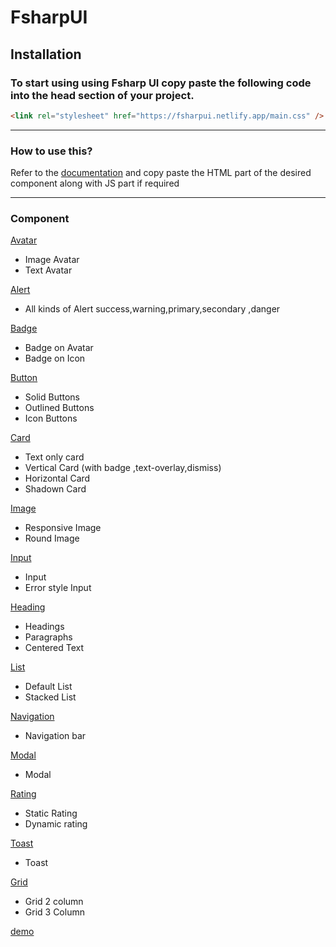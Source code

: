 # FsharpUI

## Installation
### To start using using Fsharp UI copy paste the following code into the head section of your project.

<!-- [Link to Google](https://www.google.com) -->

```html
<link rel="stylesheet" href="https://fsharpui.netlify.app/main.css" />
```
 <hr>
 
### How to use this?
 Refer to the [documentation](https://fsharpui.netlify.app/)  and copy paste the HTML part of the desired component along with JS part if required
 
<hr>

### Component

[Avatar](https://fsharpui.netlify.app/component/avatar/avatar)
- Image Avatar
- Text Avatar

[Alert](https://fsharpui.netlify.app/component/alert/alert)
- All kinds of Alert success,warning,primary,secondary ,danger

[Badge](https://fsharpui.netlify.app/component/badge/badge)
- Badge on Avatar
- Badge on Icon

[Button](https://fsharpui.netlify.app/component/button/button)
- Solid Buttons
- Outlined Buttons
- Icon Buttons

[Card](https://fsharpui.netlify.app/component/card/card)
- Text only card
- Vertical Card (with badge ,text-overlay,dismiss)
- Horizontal Card
- Shadown Card

[Image](https://fsharpui.netlify.app/component/image/image)
- Responsive Image
- Round Image

[Input](https://fsharpui.netlify.app/component/input/input)
- Input
- Error style Input

[Heading](https://fsharpui.netlify.app/component/textutilities/textutilities)
- Headings
- Paragraphs
- Centered Text

[List](https://fsharpui.netlify.app/component/list/list)
- Default List
- Stacked List

[Navigation](https://fsharpui.netlify.app/component/navigation/navigation)
- Navigation bar

[Modal](https://fsharpui.netlify.app/component/modal/modal)
- Modal

[Rating](https://fsharpui.netlify.app/component/rating/rating)
- Static Rating
- Dynamic rating

[Toast](https://fsharpui.netlify.app/component/toast/toast)
- Toast

[Grid](https://fsharpui.netlify.app/component/simplifiedgrid/grid)
- Grid 2 column
- Grid 3 Column


[demo](https://github.com/sanjay-xdr/FsharpUI/blob/dev/Ui-demo.mp4)



















